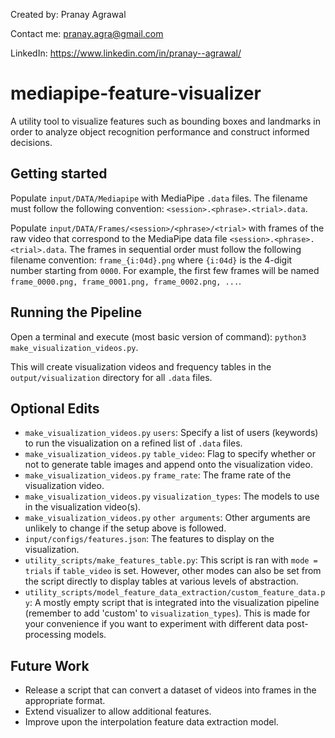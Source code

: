 Created by: Pranay Agrawal 

Contact me: pranay.agra@gmail.com

LinkedIn: https://www.linkedin.com/in/pranay--agrawal/

# mediapipe-feature-visualizer

A utility tool to visualize features such as bounding boxes and landmarks in order to analyze object recognition performance and construct informed decisions.

## Getting started

Populate `input/DATA/Mediapipe` with MediaPipe `.data` files. The filename must follow the following convention: `<session>.<phrase>.<trial>.data`.

Populate `input/DATA/Frames/<session>/<phrase>/<trial>` with frames of the raw video that correspond to the MediaPipe data file `<session>.<phrase>.<trial>.data`. The frames in sequential order must follow the following filename convention: `frame_{i:04d}.png` where `{i:04d}` is the 4-digit number starting from `0000`. For example, the first few frames will be named `frame_0000.png, frame_0001.png, frame_0002.png, ...`.

## Running the Pipeline

Open a terminal and execute (most basic version of command): `python3 make_visualization_videos.py`.

This will create visualization videos and frequency tables in the `output/visualization` directory for all `.data` files.

## Optional Edits

* `make_visualization_videos.py` `users`: Specify a list of users (keywords) to run the visualization on a refined list of `.data` files.  
* `make_visualization_videos.py` `table_video`: Flag to specify whether or not to generate table images and append onto the visualization video.
* `make_visualization_videos.py` `frame_rate`: The frame rate of the visualization video.
* `make_visualization_videos.py` `visualization_types`: The models to use in the visualization video(s).  
* `make_visualization_videos.py` `other arguments`: Other arguments are unlikely to change if the setup above is followed. 
* `input/configs/features.json`: The features to display on the visualization.
* `utility_scripts/make_features_table.py`: This script is ran with `mode = trials` if `table_video` is set. However, other modes can also be set from the script directly to display tables at various levels of abstraction.
* `utility_scripts/model_feature_data_extraction/custom_feature_data.py`: A mostly empty script that is integrated into the visualization pipeline (remember to add 'custom' to `visualization_types`). This is made for your convenience if you want to experiment with different data post-processing models. 

## Future Work

* Release a script that can convert a dataset of videos into frames in the appropriate format. 
* Extend visualizer to allow additional features.
* Improve upon the interpolation feature data extraction model.





